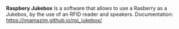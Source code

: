 **Raspbery Jukebox** Is a software that allows to use a Rasberry as a Jukebox, by the use of an RFID reader and speakers. Documentation: https://imamazim.github.io/rpi_jukebox/ 
